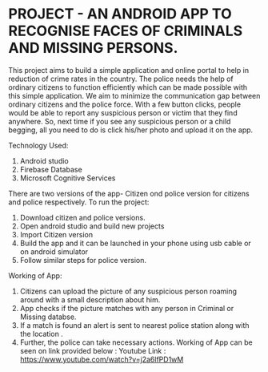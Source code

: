 # PROJECT - AN ANDROID APP TO RECOGNISE FACES OF CRIMINALS AND MISSING PERSONS.
This project aims to build a simple application and online portal to help in reduction of crime rates in the country. The police needs the help of ordinary citizens to function efficiently which can be made possible with this simple application. 
We aim to minimize the communication gap between ordinary citizens and the police force. With a few button clicks, people would be able to report any suspicious person or victim that they find anywhere. So, next time if you see any suspicious person or a child begging, all you need to do is click his/her photo and upload it on the app.

Technology Used:
1. Android studio
2. Firebase Database
3. Microsoft Cognitive Services

There are two versions of the app- Citizen ond police version for citizens and police respectively.
To run the project:
1. Download citizen and police versions.
2. Open android studio and build new projects
3. Import Citizen version
4. Build the app and it can be launched in your phone using usb cable or on android simulator
5. Follow similar steps for police version.

Working of App:
1. Citizens can upload the picture of any suspicious person roaming around with a small description about him.
2. App checks if the picture matches with any person in Criminal or Missing databse.
3. If a match is found an alert is sent to nearest police station along with the location .
4. Further, the police can take necessary actions.
Working of App can be seen on link provided below :
Youtube Link : https://www.youtube.com/watch?v=j2a6lfPD1wM
